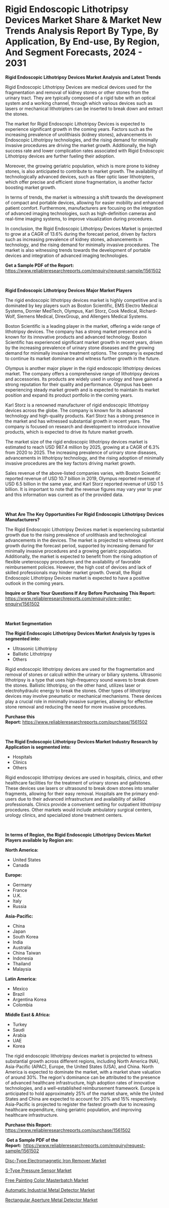 <p><h1>Rigid Endoscopic Lithotripsy Devices Market Share & Market New Trends Analysis Report By Type, By Application, By End-use, By Region, And Segment Forecasts, 2024 - 2031</h1></p><p><strong>Rigid Endoscopic Lithotripsy Devices Market Analysis and Latest Trends</strong></p>
<p><p>Rigid Endoscopic Lithotripsy Devices are medical devices used for the fragmentation and removal of kidney stones or other stones from the urinary tract. They are typically composed of a rigid tube with an optical system and a working channel, through which various devices such as lasers or mechanical lithotripters can be inserted to break down and extract the stones.</p><p>The market for Rigid Endoscopic Lithotripsy Devices is expected to experience significant growth in the coming years. Factors such as the increasing prevalence of urolithiasis (kidney stones), advancements in Endoscopic Lithotripsy technologies, and the rising demand for minimally invasive procedures are driving the market growth. Additionally, the high success rate and lower complication rates associated with Rigid Endoscopic Lithotripsy devices are further fueling their adoption.</p><p>Moreover, the growing geriatric population, which is more prone to kidney stones, is also anticipated to contribute to market growth. The availability of technologically advanced devices, such as fiber optic laser lithotripters, which offer precise and efficient stone fragmentation, is another factor boosting market growth.</p><p>In terms of trends, the market is witnessing a shift towards the development of compact and portable devices, allowing for easier mobility and enhanced patient comfort. Furthermore, manufacturers are focusing on the integration of advanced imaging technologies, such as high-definition cameras and real-time imaging systems, to improve visualization during procedures.</p><p>In conclusion, the Rigid Endoscopic Lithotripsy Devices Market is projected to grow at a CAGR of 13.6% during the forecast period, driven by factors such as increasing prevalence of kidney stones, advancements in technology, and the rising demand for minimally invasive procedures. The market is also witnessing trends towards the development of portable devices and integration of advanced imaging technologies.</p></p>
<p><strong>Get a Sample PDF of the Report:&nbsp;</strong> <a href="https://www.reliableresearchreports.com/enquiry/request-sample/1561502">https://www.reliableresearchreports.com/enquiry/request-sample/1561502</a></p>
<p>&nbsp;</p>
<p><strong>Rigid Endoscopic Lithotripsy Devices Major Market Players</strong></p>
<p><p>The rigid endoscopic lithotripsy devices market is highly competitive and is dominated by key players such as Boston Scientific, EMS Electro Medical Systems, Dornier MedTech, Olympus, Karl Storz, Cook Medical, Richard-Wolf, Siemens Medical, DirexGroup, and Allengers Medical Systems.</p><p>Boston Scientific is a leading player in the market, offering a wide range of lithotripsy devices. The company has a strong market presence and is known for its innovative products and advanced technology. Boston Scientific has experienced significant market growth in recent years, driven by the increasing prevalence of urinary stone diseases and the growing demand for minimally invasive treatment options. The company is expected to continue its market dominance and witness further growth in the future.</p><p>Olympus is another major player in the rigid endoscopic lithotripsy devices market. The company offers a comprehensive range of lithotripsy devices and accessories. Its products are widely used in urology and have gained a strong reputation for their quality and performance. Olympus has been experiencing steady market growth and is expected to maintain its market position and expand its product portfolio in the coming years.</p><p>Karl Storz is a renowned manufacturer of rigid endoscopic lithotripsy devices across the globe. The company is known for its advanced technology and high-quality products. Karl Storz has a strong presence in the market and has witnessed substantial growth in recent years. The company is focused on research and development to introduce innovative products, which is expected to drive its future market growth.</p><p>The market size of the rigid endoscopic lithotripsy devices market is estimated to reach USD 987.4 million by 2025, growing at a CAGR of 6.3% from 2020 to 2025. The increasing prevalence of urinary stone diseases, advancements in lithotripsy technology, and the rising adoption of minimally invasive procedures are the key factors driving market growth.</p><p>Sales revenue of the above-listed companies varies, with Boston Scientific reported revenue of USD 10.7 billion in 2019, Olympus reported revenue of USD 6.5 billion in the same year, and Karl Storz reported revenue of USD 1.5 billion. It is important to note that the revenue figures may vary year to year and this information was current as of the provided data.</p></p>
<p>&nbsp;</p>
<p><strong>What Are The Key Opportunities For Rigid Endoscopic Lithotripsy Devices Manufacturers?</strong></p>
<p><p>The Rigid Endoscopic Lithotripsy Devices market is experiencing substantial growth due to the rising prevalence of urolithiasis and technological advancements in the devices. The market is projected to witness significant growth during the forecast period, supported by increasing demand for minimally invasive procedures and a growing geriatric population. Additionally, the market is expected to benefit from the rising adoption of flexible ureteroscopy procedures and the availability of favorable reimbursement policies. However, the high cost of devices and lack of skilled professionals may hinder market growth. Overall, the Rigid Endoscopic Lithotripsy Devices market is expected to have a positive outlook in the coming years.</p></p>
<p><strong>Inquire or Share Your Questions If Any Before Purchasing This Report:</strong> <a href="https://www.reliableresearchreports.com/enquiry/pre-order-enquiry/1561502">https://www.reliableresearchreports.com/enquiry/pre-order-enquiry/1561502</a></p>
<p>&nbsp;</p>
<p><strong>Market Segmentation</strong></p>
<p><strong>The Rigid Endoscopic Lithotripsy Devices Market Analysis by types is segmented into:</strong></p>
<p><ul><li>Ultrasonic Lithotripsy</li><li>Ballistic Lithotripsy</li><li>Others</li></ul></p>
<p><p>Rigid endoscopic lithotripsy devices are used for the fragmentation and removal of stones or calculi within the urinary or biliary systems. Ultrasonic lithotripsy is a type that uses high-frequency sound waves to break down the stones. Ballistic lithotripsy, on the other hand, utilizes laser or electrohydraulic energy to break the stones. Other types of lithotripsy devices may involve pneumatic or mechanical mechanisms. These devices play a crucial role in minimally invasive surgeries, allowing for effective stone removal and reducing the need for more invasive procedures.</p></p>
<p><strong>Purchase this Report:&nbsp;</strong><a href="https://www.reliableresearchreports.com/purchase/1561502">https://www.reliableresearchreports.com/purchase/1561502</a></p>
<p>&nbsp;</p>
<p><strong>The Rigid Endoscopic Lithotripsy Devices Market Industry Research by Application is segmented into:</strong></p>
<p><ul><li>Hospitals</li><li>Clinics</li><li>Others</li></ul></p>
<p><p>Rigid endoscopic lithotripsy devices are used in hospitals, clinics, and other healthcare facilities for the treatment of urinary stones and gallstones. These devices use lasers or ultrasound to break down stones into smaller fragments, allowing for their easy removal. Hospitals are the primary end-users due to their advanced infrastructure and availability of skilled professionals. Clinics provide a convenient setting for outpatient lithotripsy procedures. Other markets would include ambulatory surgical centers, urology clinics, and specialized stone treatment centers.</p></p>
<p>&nbsp;</p>
<p><strong>In terms of Region, the Rigid Endoscopic Lithotripsy Devices Market Players available by Region are:</strong></p>
<p>
    <p> <strong> North America: </strong>
        <ul>
            <li>United States</li>
            <li>Canada</li>
        </ul>
        </p> 
    <p> <strong> Europe: </strong>
        <ul>
            <li>Germany</li>
            <li>France</li>
            <li>U.K.</li>
            <li>Italy</li>
            <li>Russia</li>
        </ul>
        </p> 
    <p> <strong> Asia-Pacific: </strong>
        <ul>
            <li>China</li>
            <li>Japan</li>
            <li>South Korea</li>
            <li>India</li>
            <li>Australia</li>
            <li>China Taiwan</li>
            <li>Indonesia</li>
            <li>Thailand</li>
            <li>Malaysia</li>
        </ul>
        </p> 
    <p> <strong> Latin America: </strong>
        <ul>
            <li>Mexico</li>
            <li>Brazil</li>
            <li>Argentina Korea</li>
            <li>Colombia</li>
        </ul>
        </p> 
    <p> <strong> Middle East & Africa: </strong>
        <ul>
            <li>Turkey</li>
            <li>Saudi</li>
            <li>Arabia</li>
            <li>UAE</li>
            <li>Korea</li>
        </ul>
    </p>
    </p>
<p><p>The rigid endoscopic lithotripsy devices market is projected to witness substantial growth across different regions, including North America (NA), Asia-Pacific (APAC), Europe, the United States (USA), and China. North America is expected to dominate the market, with a market share valuation of around 30%. The region's dominance can be attributed to the presence of advanced healthcare infrastructure, high adoption rates of innovative technologies, and a well-established reimbursement framework. Europe is anticipated to hold approximately 25% of the market share, while the United States and China are expected to account for 20% and 15% respectively. Asia-Pacific is projected to register the fastest growth due to increasing healthcare expenditure, rising geriatric population, and improving healthcare infrastructure.</p></p>
<p><strong>Purchase this Report: </strong><a href="https://www.reliableresearchreports.com/purchase/1561502">https://www.reliableresearchreports.com/purchase/1561502</a></p>
<p>&nbsp;<strong>Get a Sample PDF of the Report:&nbsp;&nbsp;</strong><a href="https://www.reliableresearchreports.com/enquiry/request-sample/1561502">https://www.reliableresearchreports.com/enquiry/request-sample/1561502</a></p>
<p><strong></strong></p>
<p><p><a href="https://www.linkedin.com/pulse/disc-type-electromagnetic-iron-remover-market-size-share-global-kw51e?trackingId=8SCjgG3uSRSGUkiSDb0NxQ%3D%3D">Disc-Type Electromagnetic Iron Remover Market</a></p><p><a href="https://www.linkedin.com/pulse/s-type-pressure-sensor-market-size-trends-growth-outlook-forecasted-tbp1e?trackingId=imQeaa8YQXq2EiW51Zsm6g%3D%3D">S-Type Pressure Sensor Market</a></p><p><a href="https://www.linkedin.com/pulse/free-painting-color-masterbatch-market-size-growth-outlook-8ivte?trackingId=7nnEOkpwTLqAWeTLfLWKXA%3D%3D">Free Painting Color Masterbatch Market</a></p><p><a href="https://www.linkedin.com/pulse/automatic-industrial-metal-detector-market-size-share-amp-zbwye?trackingId=PB3OkETkQ%2BGIHUmpDYIpKQ%3D%3D">Automatic Industrial Metal Detector Market</a></p><p><a href="https://www.linkedin.com/pulse/rectangular-aperture-metal-detector-market-research-report-odpqe?trackingId=ICt6luGDSeagkjV8bUU%2B5A%3D%3D">Rectangular Aperture Metal Detector Market</a></p></p>